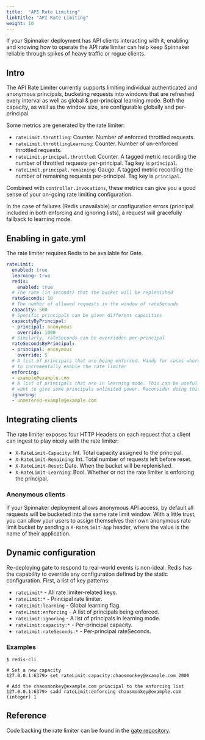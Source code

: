 ```yaml
---
title:  "API Rate Limiting"
linkTitle: "API Rate Limiting"
weight: 10
---
```




If your Spinnaker deployment has API clients interacting with it, enabling and
knowing how to operate the API rate limiter can help keep Spinnaker reliable
through spikes of heavy traffic or rogue clients.

## Intro

The API Rate Limiter currently supports limiting individual authenticated and
anonymous principals, bucketing requests into windows that are refreshed every
interval as well as global & per-principal learning mode. Both the capacity, as
well as the window size, are configurable globally and per-principal.

Some metrics are generated by the rate limiter:

* `rateLimit.throttling`: Counter. Number of enforced throttled requests.
* `rateLimit.throttlingLearning`: Counter. Number of un-enforced throttled
  requests.
* `rateLimit.principal.throttled`: Counter. A tagged metric recording the number
  of throttled requests per-principal. Tag key is `principal`.
* `rateLimit.principal.remaining`: Gauge. A tagged metric recording the number
  of remaining requests per-principal. Tag key is `principal`.

Combined with `controller.invocations`, these metrics can give you a good sense
of your on-going rate limiting configuration.

In the case of failures (Redis unavailable) or configuration errors (principal
included in both enforcing and ignoring lists), a request will gracefully
fallback to learning mode.

## Enabling in gate.yml

The rate limiter requires Redis to be available for Gate.

```yaml
rateLimit:
  enabled: true
  learning: true
  redis:
    enabled: true
  # The rate (in seconds) that the bucket will be replenished
  rateSeconds: 10
  # The number of allowed requests in the window of rateSeconds
  capacity: 500
  # Specific principals can be given different capacities
  capacityByPrincipal:
  - principal: anonymous
    override: 1000
  # Similarly, rateSeconds can be overridden per-principal
  rateSecondsByPrincipal:
  - principal: anonymous
    override: 5
  # A list of principals that are being enforced. Handy for cases where you want
  # to incrementally enable the rate limiter
  enforcing:
  - example@example.com
  # A list of principals that are in learning mode. This can be useful if you
  # want to give some principals unlimited power. Reconsider doing this :)
  ignoring:
  - unmetered-example@example.com
```

## Integrating clients

The rate limiter exposes four HTTP Headers on each request that a client can
ingest to play nicely with the rate limiter:

* `X-RateLimit-Capacity`: Int. Total capacity assigned to the principal.
* `X-RateLimit-Remaining`: Int. Total number of requests left before reset.
* `X-RateLimit-Reset`: Date. When the bucket will be replenished.
* `X-RateLimit-Learning`: Bool. Whether or not the rate limiter is enforcing the
  principal.

### Anonymous clients

If your Spinnaker deployment allows anonymous API access, by default all
requests will be bucketed into the same rate limit window. With a little trust,
you can allow your users to assign themselves their own anonymous rate limit
bucket by sending a `X-RateLimit-App` header, where the value is the name of
their application.

## Dynamic configuration

Re-deploying gate to respond to real-world events is non-ideal. Redis has the
capability to override any configuration defined by the static configuration.
First, a list of key patterns:

* `rateLimit*` - All rate limiter-related keys.
* `rateLimit:*` - Principal rate limiter.
* `rateLimit:learning` - Global learning flag.
* `rateLimit:enforcing` - A list of principals being enforced.
* `rateLimit:ignoring` - A list of principals in learning mode.
* `rateLimit:capacity:*` - Per-principal capacity.
* `rateLimit:rateSeconds:*` - Per-principal rateSeconds.

### Examples

```
$ redis-cli

# Set a new capacity
127.0.0.1:6379> set rateLimit:capacity:chaosmonkey@example.com 2000

# Add the chaosmonkey@example.com principal to the enforcing list
127.0.0.1:6379> sadd rateLimit:enforcing chaosmonkey@example.com
(integer) 1
```

## Reference

Code backing the rate limiter can be found in the [gate repository][0].

[0]:https://github.com/spinnaker/gate/tree/master/gate-web/src/main/groovy/com/netflix/spinnaker/gate/ratelimit
